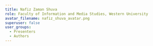 ```yaml
---
title: Nafiz Zaman Shuva
role: Faculty of Information and Media Studies, Western University
avatar_filename: nafiz_shuva_avatar.png
superuser: false
user_groups:
  - Presenters
  - Authors
---
```

